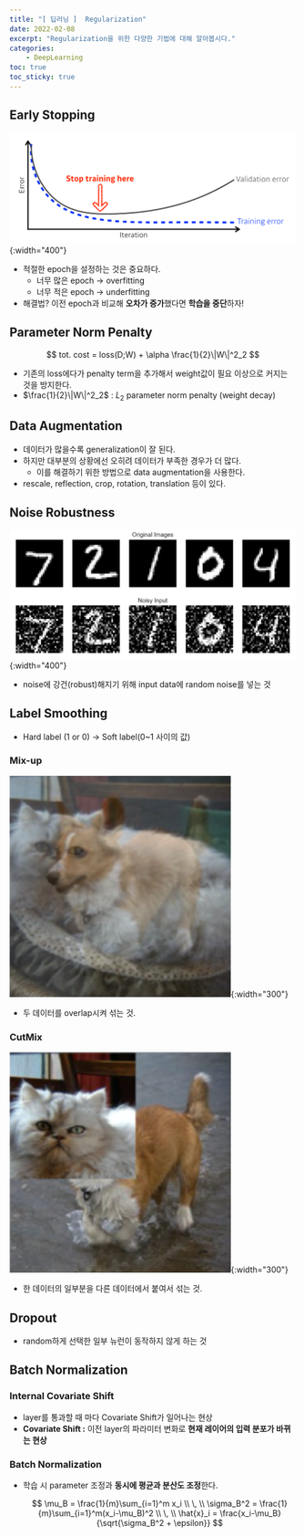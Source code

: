 ```yaml
---
title: "[ 딥러닝 ]  Regularization"
date: 2022-02-08
excerpt: "Regularization을 위한 다양한 기법에 대해 알아봅시다."
categories: 
    - DeepLearning
toc: true
toc_sticky: true
---
```



## Early Stopping

![Untitled](/assets/images/posts/deep_learning/regularization/1.png){:width="400"}

- 적절한 epoch을 설정하는 것은 중요하다.
    - 너무 많은 epoch → overfitting
    - 너무 적은 epoch → underfitting
- 해결법? 이전 epoch과 비교해 **오차가 증가**했다면 **학습을 중단**하자!



## Parameter Norm Penalty

$$
tot. cost = loss(D;W) + \alpha \frac{1}{2}\|W\|^2_2
$$

- 기존의 loss에다가 penalty term을 추가해서 weight값이 필요 이상으로 커지는 것을 방지한다.
- $\frac{1}{2}\|W\|^2_2$ : $L_2$ parameter norm penalty (weight decay)



## Data Augmentation

- 데이터가 많을수록 generalization이 잘 된다.
- 하지만 대부분의 상황에선 오히려 데이터가 부족한 경우가 더 많다.
    - 이를 해결하기 위한 방법으로 data augmentation을 사용한다.
- rescale, reflection, crop, rotation, translation 등이 있다.



## Noise Robustness

![Untitled](/assets/images/posts/deep_learning/regularization/2.png){:width="400"}

- noise에 강건(robust)해지기 위해 input data에 random noise를 넣는 것



## Label Smoothing

- Hard label (1 or 0) → Soft label(0~1 사이의 값)

### Mix-up
    
![Untitled](/assets/images/posts/deep_learning/regularization/3.png){:width="300"}

- 두 데이터를 overlap시켜 섞는 것.
### CutMix
    
![Untitled](/assets/images/posts/deep_learning/regularization/4.png){:width="300"}

- 한 데이터의 일부분을 다른 데이터에서 붙여서 섞는 것.



## Dropout

- random하게 선택한 일부 뉴런이 동작하지 않게 하는 것


## Batch Normalization

### Internal Covariate Shift
- layer를 통과할 때 마다 Covariate Shift가 일어나는 현상
- **Covariate Shift :** 이전 layer의 파라미터 변화로 **현재 레이어의 입력 분포가 바뀌는 현상**

### Batch Normalization
- 학습 시 parameter 조정과 **동시에 평균과 분산도 조정**한다.
    
    $$
    \mu_B = \frac{1}{m}\sum_{i=1}^m x_i
    \\ \, \\
    \sigma_B^2 = \frac{1}{m}\sum_{i=1}^m(x_i-\mu_B)^2
    \\ \, \\
    \hat{x}_i = \frac{x_i-\mu_B}{\sqrt{\sigma_B^2 + \epsilon}}
    $$